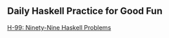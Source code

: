 ## Daily Haskell Practice for Good Fun


[H-99: Ninety-Nine Haskell Problems](https://wiki.haskell.org/99_questions)
